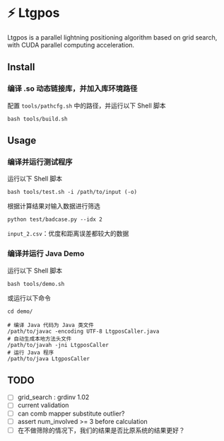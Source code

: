 # ⚡️ Ltgpos

Ltgpos is a parallel lightning positioning algorithm based on grid search, with CUDA parallel computing acceleration.

## Install

### 编译 .so 动态链接库，并加入库环境路径

配置 `tools/pathcfg.sh` 中的路径，并运行以下 Shell 脚本

```shell
bash tools/build.sh
```

## Usage

### 编译并运行测试程序

运行以下 Shell 脚本

```shell
bash tools/test.sh -i /path/to/input (-o)
```

根据计算结果对输入数据进行筛选

```shell
python test/badcase.py --idx 2
```

`input_2.csv`：优度和距离误差都较大的数据

### 编译并运行 Java Demo

运行以下 Shell 脚本

```shell
bash tools/demo.sh
```

或运行以下命令

```shell
cd demo/

# 编译 Java 代码为 Java 类文件
/path/to/javac -encoding UTF-8 LtgposCaller.java
# 自动生成本地方法头文件
/path/to/javah -jni LtgposCaller
# 运行 Java 程序
/path/to/java LtgposCaller
```

## TODO

- [ ] grid_search : grdinv 1.02
- [ ] current validation
- [ ] can comb mapper substitute outlier?
- [ ] assert num_involved >= 3 before calculation
- [ ] 在不做筛除的情况下，我们的结果是否比原系统的结果更好？
